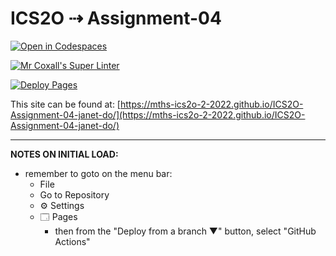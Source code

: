 # ICS2O ⇢ Assignment-04

[![Open in Codespaces](https://classroom.github.com/assets/launch-codespace-f4981d0f882b2a3f0472912d15f9806d57e124e0fc890972558857b51b24a6f9.svg)](https://classroom.github.com/open-in-codespaces?assignment_repo_id=10592583)

[![Mr Coxall's Super Linter](https://github.com/MTHS-ICS2O-2-2022/ICS2O-Assignment-04-janet-do/workflows/Mr%20Coxall's%20Super%20Linter/badge.svg)](https://github.com/MTHS-ICS2O-2-2022/ICS2O-Assignment-04-janet-do/actions)

[![Deploy Pages](https://github.com/MTHS-ICS2O-2-2022/ICS2O-Assignment-04-janet-do/workflows/Deploy%20Pages/badge.svg)](https://github.com/MTHS-ICS2O-2-2022/ICS2O-Assignment-04-janet-do/actions)

This site can be found at: [https://mths-ics2o-2-2022.github.io/ICS2O-Assignment-04-janet-do/](https://mths-ics2o-2-2022.github.io/ICS2O-Assignment-04-janet-do/)

---

**NOTES ON INITIAL LOAD:**
- remember to goto on the menu bar:
  - File
  - Go to Repository
  - ⚙ Settings
  - 🗔 Pages
    - then from the "Deploy from a branch ▼" button, select "GitHub Actions"
